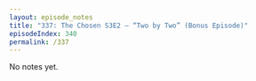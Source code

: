 ```yaml
---
layout: episode_notes
title: "337: The Chosen S3E2 — “Two by Two” (Bonus Episode)"
episodeIndex: 340
permalink: /337
---
```

No notes yet.
